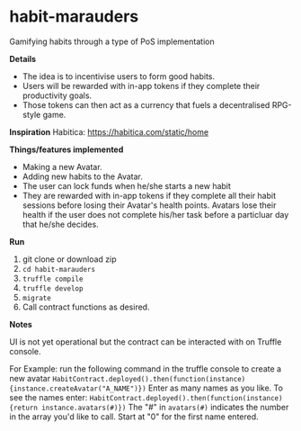 # habit-marauders
Gamifying habits through a type of PoS implementation

**Details**
- The idea is to incentivise users to form good habits.
- Users will be rewarded with in-app tokens if they complete their productivity goals.
- Those tokens can then act as a currency that fuels a decentralised RPG-style game.

**Inspiration**
Habitica: https://habitica.com/static/home

**Things/features implemented**
- Making a new Avatar.
- Adding new habits to the Avatar.
- The user can lock funds when he/she starts a new habit
- They are rewarded with in-app tokens if they complete all their habit sessions before losing their Avatar's health points. Avatars lose their health if the user does not complete his/her task before a particluar day that he/she decides.

**Run**
1. git clone or download zip
2. `cd habit-marauders`
3. `truffle compile`
4. `truffle develop`
5. `migrate`
6. Call contract functions as desired.

**Notes**

UI is not yet operational but the contract can be interacted with on Truffle console.

For Example:
run the following command in the truffle console to create a new avatar
`HabitContract.deployed().then(function(instance){instance.createAvatar("A_NAME")})`
Enter as many names as you like.
To see the names enter:
`HabitContract.deployed().then(function(instance){return instance.avatars(#)})`
The "#" in `avatars(#)` indicates the number in the array you'd like to call. Start at "0" for the first name entered.
